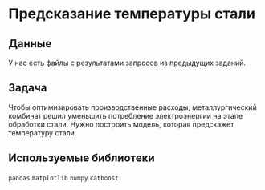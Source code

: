 # Предсказание температуры стали

## Данные


У нас есть файлы с результатами запросов из предыдущих заданий.

## Задача

Чтобы оптимизировать производственные расходы, металлургический комбинат решил уменьшить потребление электроэнергии на этапе обработки стали. Нужно построить модель, которая предскажет температуру стали.

## Используемые библиотеки
`pandas` `matplotlib` `numpy` `catboost`
